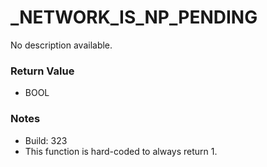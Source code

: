 # _NETWORK_IS_NP_PENDING

No description available.

### Return Value
* BOOL

### Notes
* Build: 323
* This function is hard-coded to always return 1.

